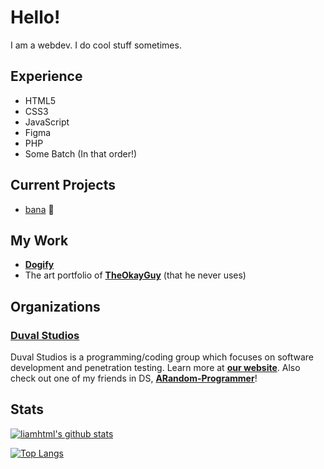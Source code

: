 # Hello! 
I am a webdev. I do cool stuff sometimes.
## Experience
 - HTML5 
 - CSS3
 - JavaScript
 - Figma
 - PHP
 - Some Batch
 (In that order!)
## Current Projects 
 - [bana](https://github.com/liamhtml/bana-bot) 🍌
 ## My Work 
  - **[Dogify](https://chrome.google.com/webstore/detail/dogify/llakkjnncigicdjicpldakfjbafjlgof)**
  - The art portfolio of **[TheOkayGuy](https://theokayguy1.github.io)** (that he never uses)
 ## Organizations
 ### **[Duval Studios](https://github.com/duvalstudios)**
 Duval Studios is a programming/coding group which focuses on software development and penetration testing. Learn more at **[our website](https://duvalstudios.weebly.com)**. Also check out one of my friends in DS, **[ARandom-Programmer](https://github.com/ARandom-Programmer)**!
 
 ## Stats 
 [![liamhtml's github stats](https://github-readme-stats.vercel.app/api?username=liamhtml&count_private=true&show_icons=true&theme=algolia)](https://github.com/anuraghazra/github-readme-stats)
 
 [![Top Langs](https://github-readme-stats.vercel.app/api/top-langs/?username=liamhtml&count_private=true&show_icons=true&theme=algolia)](https://github.com/anuraghazra/github-readme-stats)

<!-- HTML was my introduction to coding. I adopted the nickname liamhtml and now I use it everywhere! -->
